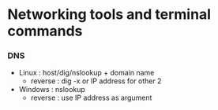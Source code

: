 # Networking tools and terminal commands

### DNS
- Linux : host/dig/nslookup + domain name
    - reverse : dig -x or IP address for other 2
- Windows : nslookup
    - reverse : use IP address as argument